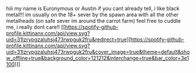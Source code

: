 hiii my name is Euronymous or Austin
if you cant already tell, i like black metal!!!
im usually on the 18+ sever by the spawn area with all the other metalheads (on safe sever im around the carrot farm)
feel free to cuddle me, i really dont care!!
[[https://spotify-github-profile.kittinanx.com/api/view.svg?uid=31lzrypgzaluhsj473rwpguk2fru&redirect=true][https://spotify-github-profile.kittinanx.com/api/view.svg?uid=31lzrypgzaluhsj473rwpguk2fru&cover_image=true&theme=default&show_offline=true&background_color=121212&interchange=true&bar_color=3e1100)]]
<!---
Eur0nym0us/Eur0nym0us is a ✨ special ✨ repository because its `README.md` (this file) appears on your GitHub profile.
You can click the Preview link to take a look at your changes.
--->
